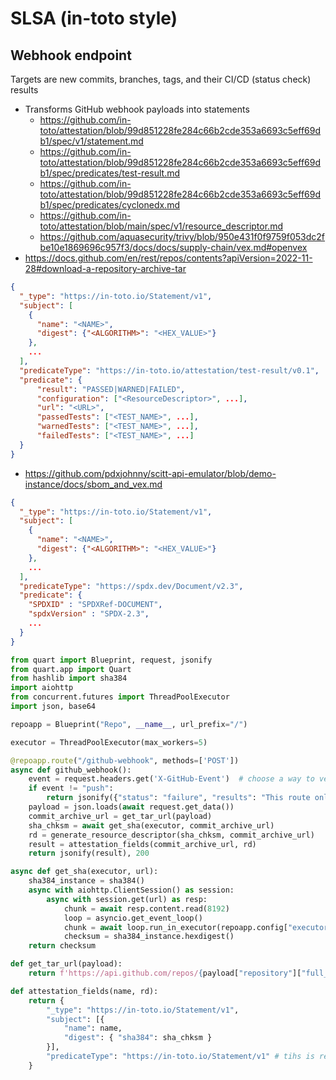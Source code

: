 # SLSA (in-toto style)

## Webhook endpoint

Targets are new commits, branches, tags, and their CI/CD (status check) results

- Transforms GitHub webhook payloads into statements
  - https://github.com/in-toto/attestation/blob/99d851228fe284c66b2cde353a6693c5eff69db1/spec/v1/statement.md
  - https://github.com/in-toto/attestation/blob/99d851228fe284c66b2cde353a6693c5eff69db1/spec/predicates/test-result.md
  - https://github.com/in-toto/attestation/blob/99d851228fe284c66b2cde353a6693c5eff69db1/spec/predicates/cyclonedx.md
  - https://github.com/in-toto/attestation/blob/main/spec/v1/resource_descriptor.md
  - https://github.com/aquasecurity/trivy/blob/950e431f0f9759f053dc2fbe10e1869696c957f3/docs/docs/supply-chain/vex.md#openvex
- https://docs.github.com/en/rest/repos/contents?apiVersion=2022-11-28#download-a-repository-archive-tar

```json
{
  "_type": "https://in-toto.io/Statement/v1",
  "subject": [
    {
      "name": "<NAME>",
      "digest": {"<ALGORITHM>": "<HEX_VALUE>"}
    },
    ...
  ],
  "predicateType": "https://in-toto.io/attestation/test-result/v0.1",
  "predicate": {
      "result": "PASSED|WARNED|FAILED",
      "configuration": ["<ResourceDescriptor>", ...],
      "url": "<URL>",
      "passedTests": ["<TEST_NAME>", ...],
      "warnedTests": ["<TEST_NAME>", ...],
      "failedTests": ["<TEST_NAME>", ...]
  }
}
```

- https://github.com/pdxjohnny/scitt-api-emulator/blob/demo-instance/docs/sbom_and_vex.md

```json
{
  "_type": "https://in-toto.io/Statement/v1",
  "subject": [
    {
      "name": "<NAME>",
      "digest": {"<ALGORITHM>": "<HEX_VALUE>"}
    },
    ...
  ],
  "predicateType": "https://spdx.dev/Document/v2.3",
  "predicate": {
    "SPDXID" : "SPDXRef-DOCUMENT",
    "spdxVersion" : "SPDX-2.3",
    ...
  }
}
```

```python
from quart import Blueprint, request, jsonify
from quart.app import Quart
from hashlib import sha384
import aiohttp
from concurrent.futures import ThreadPoolExecutor
import json, base64

repoapp = Blueprint("Repo", __name__, url_prefix="/")

executor = ThreadPoolExecutor(max_workers=5)

@repoapp.route("/github-webhook", methods=['POST'])
async def github_webhook():
    event = request.headers.get('X-GitHub-Event')  # choose a way to verify the request
    if event != "push":
        return jsonify({"status": "failure", "results": "This route only accepts push events."}), 400
    payload = json.loads(await request.get_data())
    commit_archive_url = get_tar_url(payload)
    sha_chksm = await get_sha(executor, commit_archive_url)
    rd = generate_resource_descriptor(sha_chksm, commit_archive_url)
    result = attestation_fields(commit_archive_url, rd)
    return jsonify(result), 200

async def get_sha(executor, url):
    sha384_instance = sha384()
    async with aiohttp.ClientSession() as session:
        async with session.get(url) as resp:
            chunk = await resp.content.read(8192)
            loop = asyncio.get_event_loop()
            chunk = await loop.run_in_executor(repoapp.config["executor"], sha384_instance.update, chunk)
            checksum = sha384_instance.hexdigest()
    return checksum

def get_tar_url(payload):
    return f'https://api.github.com/repos/{payload["repository"]["full_name"]}/tarball/{payload["hash"]}'

def attestation_fields(name, rd):
    return {
        "_type": "https://in-toto.io/Statement/v1",
        "subject": [{
            "name": name,
            "digest": { "sha384": sha_chksm }
        }],
        "predicateType": "https://in-toto.io/Statement/v1" # tihs is required but predicate is optional, do we need predicate?
    }
```
